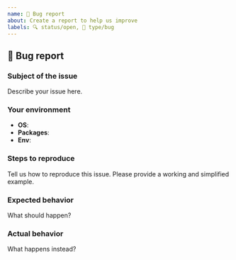 ```yaml
---
name: 🐛 Bug report
about: Create a report to help us improve
labels: 🔍 status/open, 🐛 type/bug
---
```


## 🐛 Bug report

### Subject of the issue

Describe your issue here.

### Your environment

*   **OS**: <!-- Name and version of operating system -->
*   **Packages**: <!-- Names and version of required packages -->
*   **Env**: <!-- Version of node, npm, yarn, or names and versions of browser -->

### Steps to reproduce

Tell us how to reproduce this issue.  Please provide a working and simplified example.

### Expected behavior

What should happen?

### Actual behavior

What happens instead?